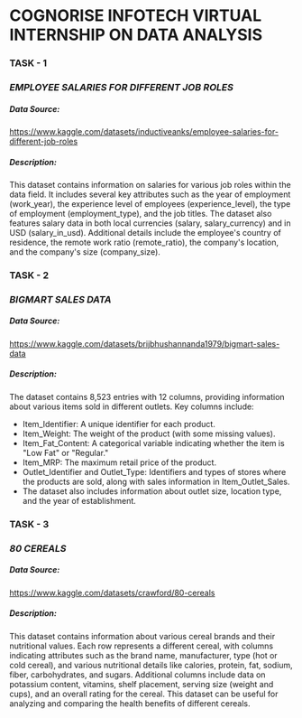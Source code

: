 # COGNORISE INFOTECH VIRTUAL INTERNSHIP ON DATA ANALYSIS
### TASK - 1
### _EMPLOYEE SALARIES FOR DIFFERENT JOB ROLES_
##### Data Source:
https://www.kaggle.com/datasets/inductiveanks/employee-salaries-for-different-job-roles
##### Description:
This dataset contains information on salaries for various job roles within the data field. It includes several key attributes such as the year of employment (work_year), the experience level of employees (experience_level), the type of employment (employment_type), and the job titles. The dataset also features salary data in both local currencies (salary, salary_currency) and in USD (salary_in_usd). Additional details include the employee's country of residence, the remote work ratio (remote_ratio), the company's location, and the company's size (company_size).

### TASK - 2
### _BIGMART SALES DATA_
##### Data Source:
https://www.kaggle.com/datasets/brijbhushannanda1979/bigmart-sales-data
##### Description:
The dataset contains 8,523 entries with 12 columns, providing information about various items sold in different outlets. Key columns include:
* Item_Identifier: A unique identifier for each product.
* Item_Weight: The weight of the product (with some missing values).
* Item_Fat_Content: A categorical variable indicating whether the item is "Low Fat" or "Regular."
* Item_MRP: The maximum retail price of the product.
* Outlet_Identifier and Outlet_Type: Identifiers and types of stores where the products are sold, along with sales information in Item_Outlet_Sales.
* The dataset also includes information about outlet size, location type, and the year of establishment. ​

### TASK - 3
### _80 CEREALS_
##### Data Source:
https://www.kaggle.com/datasets/crawford/80-cereals
##### Description:
This dataset contains information about various cereal brands and their nutritional values. Each row represents a different cereal, with columns indicating attributes such as the brand name, manufacturer, type (hot or cold cereal), and various nutritional details like calories, protein, fat, sodium, fiber, carbohydrates, and sugars. Additional columns include data on potassium content, vitamins, shelf placement, serving size (weight and cups), and an overall rating for the cereal. This dataset can be useful for analyzing and comparing the health benefits of different cereals. 
